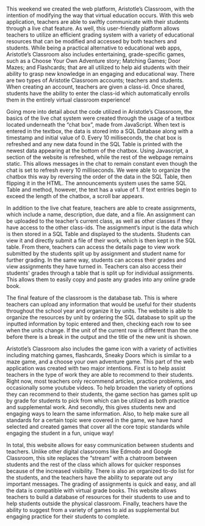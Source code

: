 This weekend we created the web platform, Aristotle’s Classroom, with the intention of modifying the way that virtual education occurs. With this web application, teachers are able to swiftly communicate with their students through a live chat feature. As well, this user-friendly platform allows teachers to utilize an efficient grading system with a variety of educational resources that can be modified and accessed by both teachers and students. While being a practical alternative to educational web apps, Aristotle’s Classroom also includes entertaining, grade-specific games, such as a Choose Your Own Adventure story; Matching Games; Door Mazes; and Flashcards; that are all utilized to help aid students with their ability to grasp new knowledge in an engaging and educational way. There are two types of Aristotle Classroom accounts; teachers and students. When creating an account, teachers are given a class-id. Once shared, students have the ability to enter the class-id which automatically enrolls them in the entirely virtual classroom experience! 

Going more into detail about the code utilized in Aristotle’s Classroom, the basics of the live chat system were created through the usage of a textbox located underneath the “chat box”, made from JavaScript. When text is entered in the textbox, the data is stored into a SQL Database along with a timestamp and initial value of 0. Every 10 milliseconds, the chat box is refreshed and any new data found in the SQL Table is printed with the newest data appearing at the bottom of the chatbox. Using Javascript, a section of the website is refreshed, while the rest of the webpage remains static. This allows messages in the chat to remain constant even though the  chat is set to refresh every 10 milliseconds. We were able to organize the chatbox this way by reversing the order of the data in the SQL Table, then flipping it in the HTML. The announcements system uses the same SQL Table and method, however, the text has a value of 1. If text entries begin to exceed the length of the chatbox, a scroll bar appears. 

In addition to the live chat feature, teachers are able to create assignments, which include a name, description, due date, and a file. An assignment can be uploaded to the teacher’s current class, as well as other classes if they have access to the other class-ids. The assignment’s input is the data which is then stored in a SQL Table and displayed to the students. Students can view it and directly submit a file of their work, which is then kept in the SQL table. From there, teachers can access the details page to view work submitted by the students split up by assignment and student name for further grading. In the same way, students can access their grades and view assignments they have turned in. Teachers can also access their students' grades through a table that is split up for individual assignments. This allows them to easily copy and paste any grades into any online grade book.

The final feature of the classroom is the database tab. This is where teachers can upload any information that would be useful for their students throughout the school year and organize it by units. The website is able to organize the resources by unit by ordering the SQL database to split up the inputted information by topic entered and then, checking each row to see when the units change. If the unit of the current row is different than the one before there is a break in the output and the title of the new unit is shown.

Aristotle’s Classroom also includes the game icon with a variety of activities including matching games, flashcards, Sneaky Doors which is similar to a maze game, and a choose your own adventure game. This part of the web application was created with two major intentions. First is to help assist teachers in the type of work they are able to recommend to their students. Right now, most teachers only recommend articles, practice problems, and occasionally some youtube videos. To help broaden the variety of options they can recommend to their students, the game section has games split up by grade for students to pick from which can be utilized as both practice and supplemental work. And secondly, this gives students new and engaging ways to learn the same information. Also, to help make sure all standards for a certain topic were covered in the game, we have hand selected and created games that cover all the core topic standards while engaging the student in a fun, unique way!

In total, this website allows for easy communication between students and teachers. Unlike other digital classrooms like Edmodo and Google Classroom, this site replaces the “stream” with a chatroom between students and the rest of the class which allows for quicker responses because of the increased visibility. There is also an organized to-do list for the students, and the teachers have the ability to separate out any important messages. The grading of assignments is quick and easy, and all the data is compatible with virtual grade books. This website allows teachers to build a database of resources for their students to use and to help students outside the physical classroom. Finally, teachers have the ability to suggest from a variety of games to aid as supplemental but engaging practice for their students to complete.
